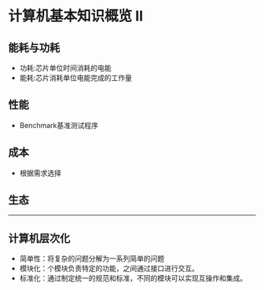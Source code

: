 # 计算机基本知识概览 II

## 能耗与功耗
- 功耗:芯片单位时间消耗的电能
- 能耗:芯片消耗单位电能完成的工作量
## 性能
- Benchmark基准测试程序
## 成本
 - 根据需求选择
## 生态
---
## 计算机层次化
- 简单性：将复杂的问题分解为一系列简单的问题
- 模块化：个模块负责特定的功能，之间通过接口进行交互。
- 标准化：通过制定统一的规范和标准，不同的模块可以实现互操作和集成。
